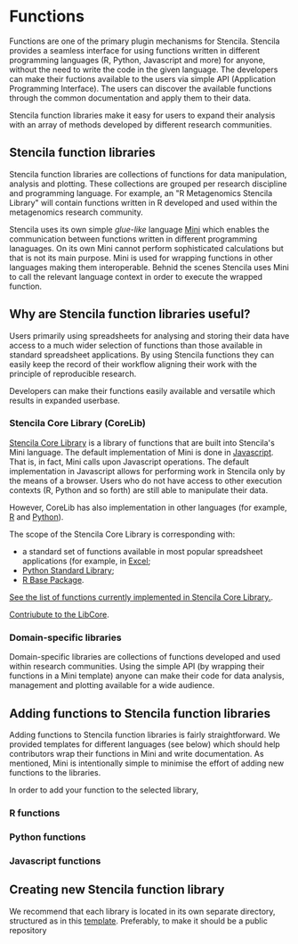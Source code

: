 # Functions

Functions are one of the primary plugin mechanisms for Stencila. Stencila provides a seamless interface for using functions written in different programming languages (R, Python, Javascript and more) for anyone, without the need to write the code in the given language. The developers can make their fuctions available to the users via simple API (Application Programming Interface). The users can discover the available functions through the common documentation and apply them to their data.

Stencila function libraries make it easy for users to expand their analysis with an array of methods developed by different research communities.

## Stencila function libraries

Stencila function libraries are collections of functions for data manipulation, analysis and plotting. These collections are grouped per research discipline and programming language. For example, an "R Metagenomics Stencila Library" will contain functions written in R developed and used within the metagenomics research community.

Stencila uses its own simple *glue-like* language [Mini](https://github.com/stencila/mini) which enables the communication between functions written in different programming lanaguages. On its own Mini cannot perform sophisticated calculations but that is not its main purpose. Mini is used for wrapping functions in other languages making them interoperable. Behnid the scenes Stencila uses Mini to call the relevant language context in order to execute the wrapped function.

## Why are Stencila function libraries useful?

Users primarily using spreadsheets for analysing and storing their data have access to a much wider selection of functions than those available in standard spreadsheet applications. By using Stencila functions they can easily keep the record of their workflow aligning their work with the principle of reproducible research.

Developers can make their functions easily available and versatile which results in expanded userbase.

### Stencila Core Library (CoreLib)

[Stencila Core Library](https://github.com/stencila/libcore) is a library of functions that are built into Stencila's Mini language. The default implementation of Mini is done in [Javascript](https://github.com/stencila/libcore/tree/master/js). That is, in fact, Mini calls upon Javascript operations. The default implementation in Javascript allows for performing work in Stencila only by the means of a browser. Users who do not have access to other execution contexts (R, Python and so forth) are still able to manipulate their data.

However, CoreLib has also implementation in other languages (for example, [R](https://github.com/stencila/libcore/tree/master/r) and [Python](https://github.com/stencila/libcore/tree/master/py)).

The scope of the Stencila Core Library is corresponding with:
 * a standard set of functions available in most popular spreadsheet applications (for example, in [Excel](](https://support.office.com/en-us/article/Excel-functions-alphabetical-b3944572-255d-4efb-bb96-c6d90033e188));
 * [Python Standard Library](https://docs.python.org/3/library/index.html);
 * [R Base Package](https://stat.ethz.ch/R-manual/R-devel/library/base/html/00Index.html).

[See the list of functions currently implemented in Stencila Core Library.](https://stencila.github.io/libcore/#/).

[Contriubute to the LibCore](https://github.com/stencila/libcore/blob/master/docs/CONTRIBUTING.md).

### Domain-specific libraries

Domain-specific libraries are collections of functions developed and used within research communities. Using the simple API (by wrapping their functions in a Mini template) anyone can make their code for data analysis, management and plotting available for a wide audience. 

## Adding functions to Stencila function libraries

Adding functions to Stencila function libraries is fairly straightforward. We provided templates for different languages (see below) which should help contributors wrap their functions in Mini and write documentation. As mentioned, Mini is intentionally simple to minimise the effort of adding new functions to the libraries.

In order to add your function to the selected library,

### R functions

### Python functions

### Javascript functions

## Creating new Stencila function library
We recommend that each library is located in its own separate directory, structured as in this [template](link). Preferably, to make it should be a public repository
